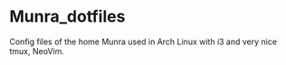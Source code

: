 # Munra_dotfiles
Config files of the home Munra used in Arch Linux with i3 and very nice tmux, NeoVim.
